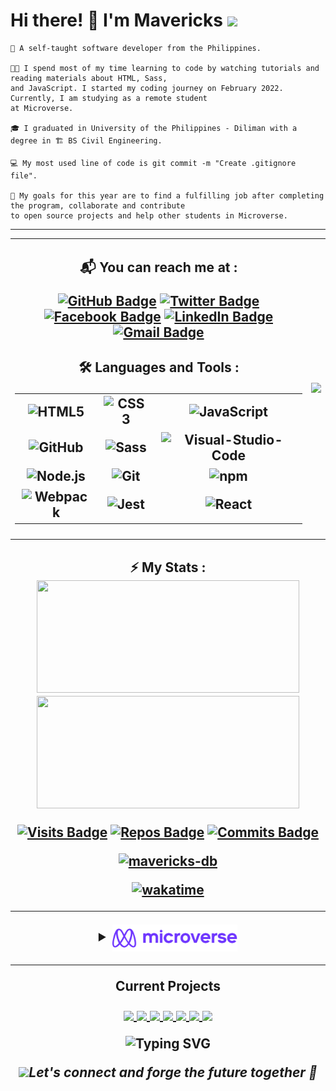 <h1 align="left">
Hi there! 👋 I'm Mavericks <img src="https://emojis.slackmojis.com/emojis/images/1531849430/4246/blob-sunglasses.gif?1531849430" width="30"/>
</h1>

```
🌱 A self-taught software developer from the Philippines.

👨‍💻 I spend most of my time learning to code by watching tutorials and reading materials about HTML, Sass,
and JavaScript. I started my coding journey on February 2022. Currently, I am studying as a remote student
at Microverse.

🎓 I graduated in University of the Philippines - Diliman with a degree in 🏗 BS Civil Engineering.

💻 My most used line of code is git commit -m "Create .gitignore file".

🥅 My goals for this year are to find a fulfilling job after completing the program, collaborate and contribute
to open source projects and help other students in Microverse.

```
---
<table align="center">
  <tr>
    <td>
  <h2 align="center">
  📬 You can reach me at :

  [![GitHub Badge](https://img.shields.io/badge/-mavericks--db-white?logo=GitHub&logoColor=181717&style=plastic)](https://github.com/mavericks-db)
  [![Twitter Badge](https://img.shields.io/badge/-mavericks__db-white?logo=Twitter&logoColor=1DA1F2&style=plastic)](https://twitter.com/mavericks_db)
  [![Facebook Badge](https://img.shields.io/badge/-mavericksdb-white?logo=Facebook&logoColor=1877F2&style=plastic)](https://www.facebook.com/mavericksdb/)
  [![LinkedIn Badge](https://img.shields.io/badge/-mavericks--db-white?logo=LinkedIn&logoColor=0A66C2&style=plastic)](https://www.linkedin.com/in/mavericks-db/)
  [![Gmail Badge](https://img.shields.io/badge/-@balitaanmavericks-white?logo=Gmail&logoColor=EA4335&style=plastic)](mailto:balitaanmavericks@gmail.com)
  </h2>

  <h2 align="center">
🛠️ Languages and Tools :

<table align="center">
    <tr>
        <td align="center"><img alt="HTML5" width="70px" src="https://img.shields.io/badge/-HTML5-white?logo=html5&logoColor=E34F26&style=plastic"/></td>
        <td align="center"><img alt="CSS3" width="60px" src="https://img.shields.io/badge/-CSS3-white?logo=css3&logoColor=1572B6&style=plastic"/></td>
        <td align="center"><img alt="JavaScript" width="90px" src="https://img.shields.io/badge/-JavaScript-white?logo=javascript&logoColor=F7DF1E&style=plastic"/></td>
    </tr>
    <tr>
        <td align="center"><img alt="GitHub" width="70px" src="https://img.shields.io/badge/-GitHub-white?logo=github&logoColor=181717&style=plastic"/></td>
        <td align="center"><img alt="Sass" width="60px" src="https://img.shields.io/badge/-Sass-white?logo=Sass&logoColor=CC6699&style=plastic"/></td>
        <td align="center">
        <img alt="Visual-Studio-Code" width="85px" src="https://img.shields.io/badge/-VS%20Code-white?logo=visual-studio-code&logoColor=007ACC&style=plastic"></td>
    </tr>
    <tr>
      <td align="center"><img alt="Node.js" width="75px" src="https://img.shields.io/badge/-Node.js-white?logo=Node.js&logoColor=339933&style=plastic"/></td>
      <td align="center"><img alt="Git" width="50px" src="https://img.shields.io/badge/-Git-white?logo=git&logoColor=F05032&style=plastic"/></td>
      <td align="center"><img alt="npm" width="60px" src="https://img.shields.io/badge/-npm-white?logo=npm&logoColor=CB3837&style=plastic"/></td>
    </tr>
    <tr>
      <td align="center"><img alt="Webpack" width="85px" src="https://img.shields.io/badge/-Webpack-white?logo=Webpack&logoColor=8DD6F9&style=plastic"/></td>
      <td align="center"><img alt="Jest" width="55px" src="https://img.shields.io/badge/-Jest-white?logo=Jest&logoColor=C21325&style=plastic"/></td>
      <td align="center"><img alt="React" width="70px" src="https://img.shields.io/badge/-React-white?logo=React&logoColor=61DAFB&style=plastic"/></td>
    </tr>
</table>
</h2>
      </td>
      <td>
      <img src="https://media.giphy.com/media/YYW0hHizzIOrlhimPG/giphy.gif" width="auto" />
      </td>
    </tr>
</table>

<!--
<img alt="Ruby" width="60px" src="https://img.shields.io/badge/-Ruby-white?logo=Ruby&logoColor=CC342D&style=plastic"/>
<img alt="Ruby-on-Rails" width="110px" src="https://img.shields.io/badge/-Ruby%20on%20Rails-white?logo=Ruby%20on%20Rails&logoColor=CC0000&style=plastic"/> -->

<h2 align ="center">⚡ My Stats :
<div >
  <img height="180" width="420" src="https://github-readme-stats-eight-theta.vercel.app/api?username=mavericks-db&show_icons=true&theme=default"/>
  <img height="180" width="420" src="https://github-readme-stats.vercel.app/api/top-langs/?username=mavericks-db&show_icons=true&theme=default&layout=compact"/>
</div>


<!-- <h2>Weekly Coding Stats</h2>

<img height="180" width="420" src="https://github-readme-stats.vercel.app/api/wakatime?username=mavericks_db"/> -->

<div align="center">

[![Visits Badge](https://badges.pufler.dev/visits/mavericks-db/mavericks-db?color=blue)](https://github.com/mavericks-db) [![Repos Badge](https://badges.pufler.dev/repos/mavericks-db?color=blue)](https://github.com/mavericks-db?tab=repositories) [![Commits Badge](https://badges.pufler.dev/commits/monthly/mavericks-db?color=blue)](https://github.com/mavericks-db)

<a href = "https://commits.top/philippines.html" target="_blank">
	<img src="https://enb9l6ncqqewegw.m.pipedream.net" alt="mavericks-db" target="_blank"/>
</a>

[![wakatime](https://wakatime.com/badge/user/c2d0d9f8-89e4-48a4-8894-5b95c521ce07.svg)](https://wakatime.com/@c2d0d9f8-89e4-48a4-8894-5b95c521ce07)


<!-- [![My Badge](https://img.shields.io/badge/i_am-mavericks--db-blue)](https://github.com/mavericks-db) -->
</div>


---
<details>
  <summary align='center'><a href="https://www.microverse.org/"><img align="center" src="./assets/horizontal-logo-murple.png" width="200"/></a></summary>
<table align="center">
  <tr>
    <td align="center"><a href="https://www.credential.net/c7621860-3a5c-4502-ab70-45d58ba77e44#gs.yxrk1w" target="blank"><img src="./assets/html-css-badge.png" width="80"></a></td>
    <td align="center"><a href="https://www.credential.net/b7dec4e6-1754-4eff-a6ab-076497cdef6a#gs.1ks4o0" target="blank"><img src="./assets/javascript-badge.png" width="80"></a></td>
  </tr>
</table>
</details>

---
Current Projects

<a href="https://github.com/mavericks-db/portfolio">
  <img align="center" src="https://github-readme-stats.vercel.app/api/pin/?username=mavericks-db&repo=portfolio" />
</a>
<a href="https://github.com/mavericks-db/capstone01">
  <img align="center" src="https://github-readme-stats.vercel.app/api/pin/?username=mavericks-db&repo=capstone01" />
</a>
<a href="https://github.com/mavericks-db/awesome-books-ES6">
  <img align="center" src="https://github-readme-stats.vercel.app/api/pin/?username=mavericks-db&repo=awesome-books-ES6" />
</a>
<a href="https://github.com/mavericks-db/todo-list">
  <img align="center" src="https://github-readme-stats.vercel.app/api/pin/?username=mavericks-db&repo=todo-list" />
</a>
<a href="https://github.com/mavericks-db/leaderboard">
  <img align="center" src="https://github-readme-stats.vercel.app/api/pin/?username=mavericks-db&repo=leaderboard" />
</a>
<a href="https://github.com/mavericks-db/capstone02">
  <img align="center" src="https://github-readme-stats.vercel.app/api/pin/?username=mavericks-db&repo=capstone02" />
</a>
<a href="https://github.com/mavericks-db/math-magicians">
  <img align="center" src="https://github-readme-stats.vercel.app/api/pin/?username=mavericks-db&repo=math-magicians" />
</a>

![Typing SVG](https://readme-typing-svg.herokuapp.com?color=6667AB&center=true&vCenter=true&lines=A+%E2%AD%90++on+my+repo+is+appreciated!;Thanks+for+visiting+my+profile+%F0%9F%98%83;Happy+coding!+%F0%9F%9A%80)

<img src="https://media.giphy.com/media/LnQjpWaON8nhr21vNW/giphy.gif" width="50"><em>Let's connect and forge the future together 🚀 <em>

<!-- https://github.com/anuraghazra/github-readme-stats -->
